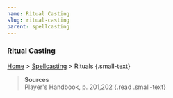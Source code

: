 ```yaml
---
name: Ritual Casting
slug: ritual-casting
parent: spellcasting
---
```

### Ritual Casting
[Home](dm-operations-center) > [Spellcasting](spellcasting) > Rituals {.small-text}

> **Sources** <br/>
> Player's Handbook, p. 201,202
{.read .small-text}
